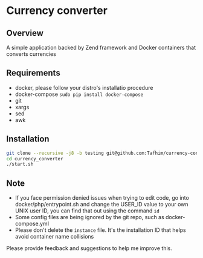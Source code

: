# Currency converter

## Overview
A simple application backed by Zend framework and Docker containers that converts currencies

## Requirements
- docker, please follow your distro's installatio procedure
- docker-compose ```sudo pip install docker-compose```
- git
- xargs
- sed
- awk


## Installation
```bash
git clone --recursive -j8 -b testing git@github.com:Tafhim/currency-converter-environment.git currency_converter
cd currency_converter
./start.sh
```
## Note
- If you face permission denied issues when trying to edit code, go into docker/php/entrypoint.sh and change the USER_ID value to your own UNIX user ID, you can find that out using the command ```id```
- Some config files are being ignored by the git repo, such as docker-compose.yml
- Please don't delete the ```instance``` file. It's the installation ID that helps avoid container name collisions

Please provide feedback and suggestions to help me improve this.